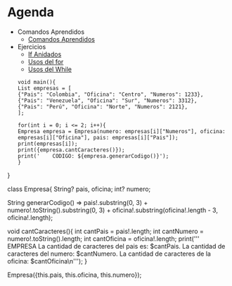 # Agenda
- Comandos Aprendidos  
    - [Comandos Aprendidos](Contenido/Comandos_aprendidos.md)
- Ejercicios  
    - [If Anidados](Contenido/If_anidados.md)
    - [Usos del for](Contenido/Usos_del_for.md)
    - [Usos del While](Contenido/Usos_del_While.md)
    ```
    void main(){
  List empresas = [
    {"Pais": "Colombia", "Oficina": "Centro", "Numeros": 1233}, 
    {"Pais": "Venezuela", "Oficina": "Sur", "Numeros": 3312}, 
    {"Pais": "Perú", "Oficina": "Norte", "Numeros": 2121}, 
  ];
  
  for(int i = 0; i <= 2; i++){
    Empresa empresa = Empresa(numero: empresas[i]["Numeros"], oficina: empresas[i]["Oficina"], pais: empresas[i]["Pais"]);
    print(empresas[i]);
    print({empresa.cantCaracteres()});
    print('    CODIGO: ${empresa.generarCodigo()}'); 
  }
}

class Empresa{
  String? pais, oficina;
  int? numero;
  
  String generarCodigo() => pais!.substring(0, 3) + numero!.toString().substring(0, 3) + oficina!.substring(oficina!.length - 3, oficina!.length);
  
  void cantCaracteres(){
    int cantPais = pais!.length;
    int cantNumero = numero!.toString().length;
    int cantOficina = oficina!.length;
    print('''
    EMPRESA
    La cantidad de caracteres del pais es: $cantPais.
    La cantidad de caracteres del numero: $cantNumero. 
    La cantidad de caracteres de la oficina: $cantOficina\n''');
  }
  
  Empresa({this.pais, this.oficina, this.numero});
  ```

